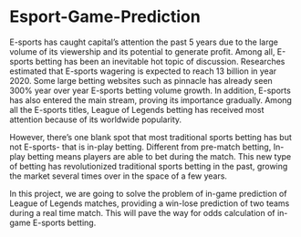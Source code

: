 # Esport-Game-Prediction
E-sports has caught capital’s attention the past 5 years due to the large volume of its viewership and its potential to generate profit. Among all, E-sports betting has been an inevitable hot topic of discussion. Researches estimated that E-sports wagering is expected to reach 13 billion in year 2020. Some large betting websites such as pinnacle has already seen 300% year over year E-sports betting volume growth. In addition, E-sports has also entered the main stream, proving its importance gradually. Among all the E-sports titles, League of Legends betting has received most attention because of its worldwide popularity. 

However, there’s one blank spot that most traditional sports betting has but not E-sports- that is in-play betting. Different from pre-match betting, In-play betting means players are able to bet during the match. This new type of betting has revolutionized traditional sports betting in the past, growing the market several times over in the space of a few years. 

In this project, we are going to solve the problem of in-game prediction of League of Legends matches, providing a win-lose prediction of two teams during a real time match. This will pave the way for odds calculation of in-game E-sports betting.
